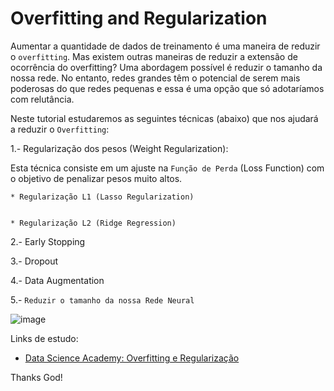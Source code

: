 # Overfitting and Regularization

Aumentar a quantidade de dados de treinamento é uma maneira de reduzir o `overfitting`. Mas existem outras maneiras de reduzir a extensão de ocorrência do overfitting? Uma abordagem possível é reduzir o tamanho da nossa rede. No entanto, redes grandes têm o potencial de serem mais poderosas do que redes pequenas e essa é uma opção que só adotaríamos com relutância. 


Neste tutorial estudaremos as seguintes técnicas (abaixo) que nos ajudará a reduzir o `Overfitting`:


1.- Regularização dos pesos (Weight Regularization):

Esta técnica consiste em um ajuste na `Função de Perda` (Loss Function) com o objetivo de penalizar pesos muito altos.

    * Regularização L1 (Lasso Regularization)


    * Regularização L2 (Ridge Regression)

2.- Early Stopping

3.- Dropout

4.- Data Augmentation

5.- `Reduzir o tamanho da nossa Rede Neural` 

![image](https://user-images.githubusercontent.com/69597971/183274556-35d12d0b-a7c1-4965-b8ed-6da659543d13.png)










Links de estudo:

* [Data Science Academy: Overfitting e Regularização](https://www.deeplearningbook.com.br/overfitting-e-regularizacao-parte-2/)




Thanks God!


